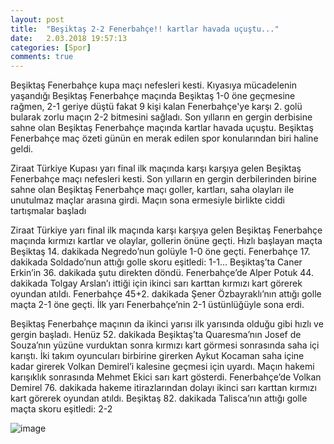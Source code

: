 ```yaml
---
layout: post
title:  "Beşiktaş 2-2 Fenerbahçe!! kartlar havada uçuştu..."
date:   2.03.2018 19:57:13
categories: [Spor]
comments: true
---
```


Beşiktaş Fenerbahçe kupa maçı nefesleri kesti. Kıyasıya mücadelenin yaşandığı Beşiktaş Fenerbahçe maçında Beşiktaş 1-0 öne geçmesine rağmen, 2-1 geriye düştü fakat 9 kişi kalan Fenerbahçe'ye karşı 2. golü bularak zorlu maçın 2-2 bitmesini sağladı. Son yılların en gergin derbisine sahne olan Beşiktaş Fenerbahçe maçında kartlar havada uçuştu. Beşiktaş Fenerbahçe maç özeti günün en merak edilen spor konularından biri haline geldi.

Ziraat Türkiye Kupası yarı final ilk maçında karşı karşıya gelen Beşiktaş Fenerbahçe maçı nefesleri kesti. Son yılların en gergin derbilerinden birine sahne olan Beşiktaş Fenerbahçe maçı goller, kartları, saha olayları ile unutulmaz maçlar arasına girdi. Maçın sona ermesiyle birlikte ciddi tartışmalar başladı

Ziraat Türkiye yarı final ilk maçında karşı karşıya gelen Beşiktaş Fenerbahçe maçında kırmızı kartlar ve olaylar, gollerin önüne geçti. Hızlı başlayan maçta Beşiktaş 14. dakikada Negredo’nun golüyle 1-0 öne geçti. Fenerbahçe 17. dakikada Soldado’nun attığı golle skoru eşitledi: 1-1… Beşiktaş’ta Caner Erkin’in 36. dakikada şutu direkten döndü. Fenerbahçe’de Alper Potuk 44. dakikada Tolgay Arslan’ı ittiği için ikinci sarı karttan kırmızı kart görerek oyundan atıldı. Fenerbahçe 45+2. dakikada Şener Özbayraklı’nın attığı golle maçta 2-1 öne geçti. İlk yarı Fenerbahçe’nin 2-1 üstünlüğüyle sona erdi.

Beşiktaş Fenerbahçe maçının da ikinci yarısı ilk yarısında olduğu gibi hızlı ve gergin başladı. Henüz 52. dakikada Beşiktaş’ta Quaresma’nın Josef de Souza’nın yüzüne vurduktan sonra kırmızı kart görmesi sonrasında saha içi karıştı. İki takım oyuncuları birbirine girerken Aykut Kocaman saha içine kadar girerek Volkan Demirel’i kalesine geçmesi için uyardı. Maçın hakemi karışıklık sonrasında Mehmet Ekici sarı kart gösterdi. Fenerbahçe’de Volkan Demirel 76. dakikada hakeme itirazlarından dolayı ikinci sarı karttan kırmızı kart görerek oyundan atıldı. Beşiktaş 82. dakikada Talisca’nın attığı golle maçta skoru eşitledi: 2-2




![image](http://i.milliyet.com.tr/Skorer600x298/2017/01/31/fft226_mf8461568.Jpeg)
